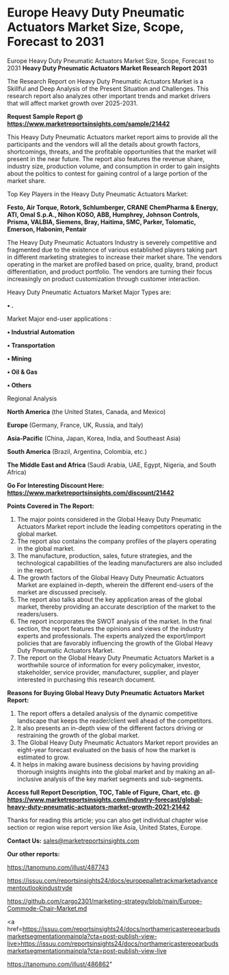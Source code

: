 # Europe Heavy Duty Pneumatic Actuators Market Size, Scope, Forecast to 2031
Europe Heavy Duty Pneumatic Actuators Market Size, Scope, Forecast to 2031
<strong>Heavy Duty Pneumatic Actuators Market Research Report 2031</strong>

The Research Report on Heavy Duty Pneumatic Actuators Market is a Skillful and Deep Analysis of the Present Situation and Challenges. This research report also analyzes other important trends and market drivers that will affect market growth over 2025-2031.

<strong>Request Sample Report @ <a href=https://www.marketreportsinsights.com/sample/21442>https://www.marketreportsinsights.com/sample/21442</a></strong>

This Heavy Duty Pneumatic Actuators market report aims to provide all the participants and the vendors will all the details about growth factors, shortcomings, threats, and the profitable opportunities that the market will present in the near future. The report also features the revenue share, industry size, production volume, and consumption in order to gain insights about the politics to contest for gaining control of a large portion of the market share.

Top Key Players in the Heavy Duty Pneumatic Actuators Market:

<strong>Festo, Air Torque, Rotork, Schlumberger, CRANE ChemPharma & Energy, ATI, Omal S.p.A., Nihon KOSO, ABB, Humphrey, Johnson Controls, Prisma, VALBIA, Siemens, Bray, Haitima, SMC, Parker, Tolomatic, Emerson, Habonim, Pentair</strong>

The Heavy Duty Pneumatic Actuators Industry is severely competitive and fragmented due to the existence of various established players taking part in different marketing strategies to increase their market share. The vendors operating in the market are profiled based on price, quality, brand, product differentiation, and product portfolio. The vendors are turning their focus increasingly on product customization through customer interaction.

Heavy Duty Pneumatic Actuators Market Major Types are:

<strong>• .</strong>

Market Major end-user applications :

<strong>• Industrial Automation

• Transportation

• Mining

• Oil & Gas

• Others</strong>

Regional Analysis

</u><strong><b>North America</b></strong> (the United States, Canada, and Mexico)

<strong><b>Europe </b></strong>(Germany, France, UK, Russia, and Italy)

<strong><b>Asia-Pacific</b></strong> (China, Japan, Korea, India, and Southeast Asia)

<strong><b>South America</b></strong> (Brazil, Argentina, Colombia, etc.)

<strong><b>The Middle East and Africa</b></strong> (Saudi Arabia, UAE, Egypt, Nigeria, and South Africa)

<strong>Go For Interesting Discount Here: <a href=https://www.marketreportsinsights.com/discount/21442>https://www.marketreportsinsights.com/discount/21442</a></strong>

<strong>Points Covered in The Report:</strong>
<ol>
  <li>The major points considered in the Global Heavy Duty Pneumatic Actuators Market report include the leading competitors operating in the global market.</li>
  <li>The report also contains the company profiles of the players operating in the global market.</li>
  <li>The manufacture, production, sales, future strategies, and the technological capabilities of the leading manufacturers are also included in the report.</li>
  <li>The growth factors of the Global Heavy Duty Pneumatic Actuators Market are explained in-depth, wherein the different end-users of the market are discussed precisely.</li>
  <li>The report also talks about the key application areas of the global market, thereby providing an accurate description of the market to the readers/users.</li>
  <li>The report incorporates the SWOT analysis of the market. In the final section, the report features the opinions and views of the industry experts and professionals. The experts analyzed the export/import policies that are favorably influencing the growth of the Global Heavy Duty Pneumatic Actuators Market.</li>
  <li>The report on the Global Heavy Duty Pneumatic Actuators Market is a worthwhile source of information for every policymaker, investor, stakeholder, service provider, manufacturer, supplier, and player interested in purchasing this research document.</li>
</ol>
<strong>Reasons for Buying Global Heavy Duty Pneumatic Actuators Market Report:</strong>

<ol>
  <li>The report offers a detailed analysis of the dynamic competitive landscape that keeps the reader/client well ahead of the competitors.</li>
  <li>It also presents an in-depth view of the different factors driving or restraining the growth of the global market.</li>
  <li>The Global Heavy Duty Pneumatic Actuators Market report provides an eight-year forecast evaluated on the basis of how the market is estimated to grow.</li>
  <li>It helps in making aware business decisions by having providing thorough insights insights into the global market and by making an all-inclusive analysis of the key market segments and sub-segments.</li>
</ol>
<strong>Access full Report Description, TOC, Table of Figure, Chart, etc. @ <a href=https://www.marketreportsinsights.com/industry-forecast/global-heavy-duty-pneumatic-actuators-market-growth-2021-21442>https://www.marketreportsinsights.com/industry-forecast/global-heavy-duty-pneumatic-actuators-market-growth-2021-21442</a></strong>


Thanks for reading this article; you can also get individual chapter wise section or region wise report version like Asia, United States, Europe.

<strong>Contact Us:</strong>
sales@marketreportsinsights.com

<strong>Our other reports:</strong>

<a href=https://tanomuno.com/illust/487743>https://tanomuno.com/illust/487743</a>

<a href=https://issuu.com/reportsinsights24/docs/europepalletrackmarketadvancementoutlookindustryde>https://issuu.com/reportsinsights24/docs/europepalletrackmarketadvancementoutlookindustryde</a>

<a href=https://github.com/cargo2301/marketing-strategy/blob/main/Europe-Commode-Chair-Market.md>https://github.com/cargo2301/marketing-strategy/blob/main/Europe-Commode-Chair-Market.md</a>

<a href=https://issuu.com/reportsinsights24/docs/northamericastereoearbudsmarketsegmentationmainpla?cta=post-publish-view-live>https://issuu.com/reportsinsights24/docs/northamericastereoearbudsmarketsegmentationmainpla?cta=post-publish-view-live</a>

<a href=https://tanomuno.com/illust/486862>https://tanomuno.com/illust/486862</a>"

